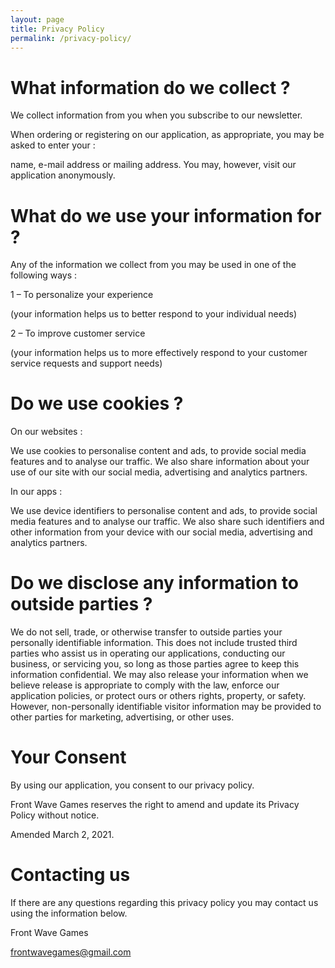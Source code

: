 ```yaml
---
layout: page
title: Privacy Policy
permalink: /privacy-policy/
---
```


# What information do we collect ?

We collect information from you when you subscribe to our newsletter.

When ordering or registering on our application, as appropriate, you may be asked to enter your :

name, e-mail address or mailing address. You may, however, visit our application anonymously.

# What do we use your information for ?

Any of the information we collect from you may be used in one of the following ways :

1 – To personalize your experience

(your information helps us to better respond to your individual needs)

2 – To improve customer service

(your information helps us to more effectively respond to your customer service requests and support needs)

# Do we use cookies ?

On our websites :

We use cookies to personalise content and ads, to provide social media features and to analyse our traffic. We also share information about your use of our site with our social media, advertising and analytics partners.

In our apps :

We use device identifiers to personalise content and ads, to provide social media features and to analyse our traffic. We also share such identifiers and other information from your device with our social media, advertising and analytics partners.

# Do we disclose any information to outside parties ?

We do not sell, trade, or otherwise transfer to outside parties your personally identifiable information. This does not include trusted third parties who assist us in operating our applications, conducting our business, or servicing you, so long as those parties agree to keep this information confidential. We may also release your information when we believe release is appropriate to comply with the law, enforce our application policies, or protect ours or others rights, property, or safety. However, non-personally identifiable visitor information may be provided to other parties for marketing, advertising, or other uses.

# Your Consent

By using our application, you consent to our privacy policy.

Front Wave Games reserves the right to amend and update its Privacy Policy without notice.

Amended March 2, 2021.

# Contacting us

If there are any questions regarding this privacy policy you may contact us using the information below.

Front Wave Games

frontwavegames@gmail.com
